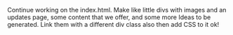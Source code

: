 Continue working on the index.html. Make like little divs with images and an updates page, some content that we offer, and some more Ideas to be generated. Link them with a different div class also then add CSS to it ok!
